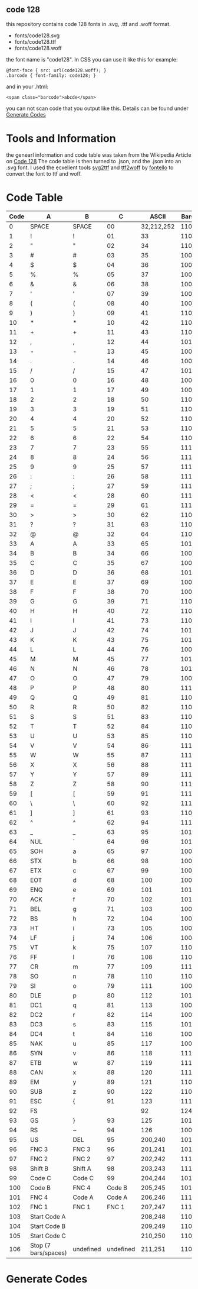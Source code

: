 ## code 128
this repository contains code 128 fonts in .svg, .ttf and .woff format.

* fonts/code128.svg
* fonts/code128.ttf
* fonts/code128.woff

the font name is "code128".
In CSS you can use it like this for example:

    @font-face { src: url(code128.woff); }
    .barcode { font-family: code128; }

and in your .html:

    <span class="barcode">abcde</span>

you can not scan code that you output like this. Details can be found under [Generate Codes](#generate-codes)

# Tools and Information

the genearl information and code table was taken from the Wikipedia Article on [Code 128](https://en.wikipedia.org/wiki/Code_128)
The code table is then turned to .json, and the .json into an .svg font.
I used the ecxellent tools [svg2ttf](https://github.com/fontello/svg2ttf) and [ttf2woff](https://github.com/fontello/ttf2woff) by [fontello](https://github.com/fontello) to convert the font to ttf and woff.

# Code Table

| Code | A | B | C | ASCII | Bars and Spaces | Weights |
| --- | --- | --- | --- | --- | --- | --- |
| 0 | SPACE | SPACE | 00 | 32,212,252 | 11011001100 | 212222 |
| 1 | ! | ! | 01 | 33 | 11001101100 | 222122 |
| 2 | " | " | 02 | 34 | 11001100110 | 222221 |
| 3 | # | # | 03 | 35 | 10010011000 | 121223 |
| 4 | $ | $ | 04 | 36 | 10010001100 | 121322 |
| 5 | % | % | 05 | 37 | 10001001100 | 131222 |
| 6 | & | & | 06 | 38 | 10011001000 | 122213 |
| 7 | ' | ' | 07 | 39 | 10011000100 | 122312 |
| 8 | ( | ( | 08 | 40 | 10001100100 | 132212 |
| 9 | ) | ) | 09 | 41 | 11001001000 | 221213 |
| 10 | * | * | 10 | 42 | 11001000100 | 221312 |
| 11 | + | + | 11 | 43 | 11000100100 | 231212 |
| 12 | , | , | 12 | 44 | 10110011100 | 112232 |
| 13 | - | - | 13 | 45 | 10011011100 | 122132 |
| 14 | . | . | 14 | 46 | 10011001110 | 122231 |
| 15 | / | / | 15 | 47 | 10111001100 | 113222 |
| 16 | 0 | 0 | 16 | 48 | 10011101100 | 123122 |
| 17 | 1 | 1 | 17 | 49 | 10011100110 | 123221 |
| 18 | 2 | 2 | 18 | 50 | 11001110010 | 223211 |
| 19 | 3 | 3 | 19 | 51 | 11001011100 | 221132 |
| 20 | 4 | 4 | 20 | 52 | 11001001110 | 221231 |
| 21 | 5 | 5 | 21 | 53 | 11011100100 | 213212 |
| 22 | 6 | 6 | 22 | 54 | 11001110100 | 223112 |
| 23 | 7 | 7 | 23 | 55 | 11101101110 | 312131 |
| 24 | 8 | 8 | 24 | 56 | 11101001100 | 311222 |
| 25 | 9 | 9 | 25 | 57 | 11100101100 | 321122 |
| 26 | : | : | 26 | 58 | 11100100110 | 321221 |
| 27 | ; | ; | 27 | 59 | 11101100100 | 312212 |
| 28 | < | < | 28 | 60 | 11100110100 | 322112 |
| 29 | = | = | 29 | 61 | 11100110010 | 322211 |
| 30 | > | > | 30 | 62 | 11011011000 | 212123 |
| 31 | ? | ? | 31 | 63 | 11011000110 | 212321 |
| 32 | @ | @ | 32 | 64 | 11000110110 | 232121 |
| 33 | A | A | 33 | 65 | 10100011000 | 111323 |
| 34 | B | B | 34 | 66 | 10001011000 | 131123 |
| 35 | C | C | 35 | 67 | 10001000110 | 131321 |
| 36 | D | D | 36 | 68 | 10110001000 | 112313 |
| 37 | E | E | 37 | 69 | 10001101000 | 132113 |
| 38 | F | F | 38 | 70 | 10001100010 | 132311 |
| 39 | G | G | 39 | 71 | 11010001000 | 211313 |
| 40 | H | H | 40 | 72 | 11000101000 | 231113 |
| 41 | I | I | 41 | 73 | 11000100010 | 231311 |
| 42 | J | J | 42 | 74 | 10110111000 | 112133 |
| 43 | K | K | 43 | 75 | 10110001110 | 112331 |
| 44 | L | L | 44 | 76 | 10001101110 | 132131 |
| 45 | M | M | 45 | 77 | 10111011000 | 113123 |
| 46 | N | N | 46 | 78 | 10111000110 | 113321 |
| 47 | O | O | 47 | 79 | 10001110110 | 133121 |
| 48 | P | P | 48 | 80 | 11101110110 | 313121 |
| 49 | Q | Q | 49 | 81 | 11010001110 | 211331 |
| 50 | R | R | 50 | 82 | 11000101110 | 231131 |
| 51 | S | S | 51 | 83 | 11011101000 | 213113 |
| 52 | T | T | 52 | 84 | 11011100010 | 213311 |
| 53 | U | U | 53 | 85 | 11011101110 | 213131 |
| 54 | V | V | 54 | 86 | 11101011000 | 311123 |
| 55 | W | W | 55 | 87 | 11101000110 | 311321 |
| 56 | X | X | 56 | 88 | 11100010110 | 331121 |
| 57 | Y | Y | 57 | 89 | 11101101000 | 312113 |
| 58 | Z | Z | 58 | 90 | 11101100010 | 312311 |
| 59 | [ | [ | 59 | 91 | 11100011010 | 332111 |
| 60 | \ | \ | 60 | 92 | 11101111010 | 314111 |
| 61 | ] | ] | 61 | 93 | 11001000010 | 221411 |
| 62 | ^ | ^ | 62 | 94 | 11110001010 | 431111 |
| 63 | _ | _ | 63 | 95 | 10100110000 | 111224 |
| 64 | NUL | ` | 64 | 96 | 10100001100 | 111422 |
| 65 | SOH | a | 65 | 97 | 10010110000 | 121124 |
| 66 | STX | b | 66 | 98 | 10010000110 | 121421 |
| 67 | ETX | c | 67 | 99 | 10000101100 | 141122 |
| 68 | EOT | d | 68 | 100 | 10000100110 | 141221 |
| 69 | ENQ | e | 69 | 101 | 10110010000 | 112214 |
| 70 | ACK | f | 70 | 102 | 10110000100 | 112412 |
| 71 | BEL | g | 71 | 103 | 10011010000 | 122114 |
| 72 | BS | h | 72 | 104 | 10011000010 | 122411 |
| 73 | HT | i | 73 | 105 | 10000110100 | 142112 |
| 74 | LF | j | 74 | 106 | 10000110010 | 142211 |
| 75 | VT | k | 75 | 107 | 11000010010 | 241211 |
| 76 | FF | l | 76 | 108 | 11001010000 | 221114 |
| 77 | CR | m | 77 | 109 | 11110111010 | 413111 |
| 78 | SO | n | 78 | 110 | 11000010100 | 241112 |
| 79 | SI | o | 79 | 111 | 10001111010 | 134111 |
| 80 | DLE | p | 80 | 112 | 10100111100 | 111242 |
| 81 | DC1 | q | 81 | 113 | 10010111100 | 121142 |
| 82 | DC2 | r | 82 | 114 | 10010011110 | 121241 |
| 83 | DC3 | s | 83 | 115 | 10111100100 | 114212 |
| 84 | DC4 | t | 84 | 116 | 10011110100 | 124112 |
| 85 | NAK | u | 85 | 117 | 10011110010 | 124211 |
| 86 | SYN | v | 86 | 118 | 11110100100 | 411212 |
| 87 | ETB | w | 87 | 119 | 11110010100 | 421112 |
| 88 | CAN | x | 88 | 120 | 11110010010 | 421211 |
| 89 | EM | y | 89 | 121 | 11011011110 | 212141 |
| 90 | SUB | z | 90 | 122 | 11011110110 | 214121 |
| 91 | ESC | { | 91 | 123 | 11110110110 | 412121 |
| 92 | FS | | | 92 | 124 | 10101111000 | 111143 |
| 93 | GS | } | 93 | 125 | 10100011110 | 111341 |
| 94 | RS | ~ | 94 | 126 | 10001011110 | 131141 |
| 95 | US | DEL | 95 | 200,240 | 10111101000 | 114113 |
| 96 | FNC 3 | FNC 3 | 96 | 201,241 | 10111100010 | 114311 |
| 97 | FNC 2 | FNC 2 | 97 | 202,242 | 11110101000 | 411113 |
| 98 | Shift B | Shift A | 98 | 203,243 | 11110100010 | 411311 |
| 99 | Code C | Code C | 99 | 204,244 | 10111011110 | 113141 |
| 100 | Code B | FNC 4 | Code B | 205,245 | 10111101110 | 114131 |
| 101 | FNC 4 | Code A | Code A | 206,246 | 11101011110 | 311141 |
| 102 | FNC 1 | FNC 1 | FNC 1 | 207,247 | 11110101110 | 411131 |
| 103 | Start Code A |  |  | 208,248 | 11010000100 | 211412 |
| 104 | Start Code B |  |  | 209,249 | 11010010000 | 211214 |
| 105 | Start Code C |  |  | 210,250 | 11010011100 | 211232 |
| 106 | Stop (7 bars/spaces) | undefined | undefined | 211,251 | 1100011101011 | 2331112 |

# Generate Codes
